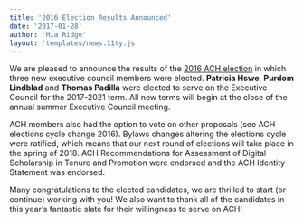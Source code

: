 ```yaml
---
title: '2016 Election Results Announced'
date: '2017-01-28'
author: 'Mia Ridge'
layout: 'templates/news.11ty.js'
---
```

We are pleased to announce the results of the [2016 ACH election](/news/2016/12/ach-elections-2016/) in which three new executive council members were elected. **Patricia Hswe**, **Purdom Lindblad** and **Thomas Padilla** were elected to serve on the Executive Council for the 2017-2021 term. All new terms will begin at the close of the annual summer Executive Council meeting.

ACH members also had the option to vote on other proposals (see ACH elections cycle change 2016). Bylaws changes altering the elections cycle were ratified, which means that our next round of elections will take place in the spring of 2018. ACH Recommendations for Assessment of Digital Scholarship in Tenure and Promotion were endorsed and the ACH Identity Statement was endorsed.

Many congratulations to the elected candidates, we are thrilled to start (or continue) working with you! We also want to thank all of the candidates in this year’s fantastic slate for their willingness to serve on ACH!
